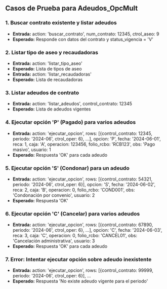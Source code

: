 ## Casos de Prueba para Adeudos_OpcMult

### 1. Buscar contrato existente y listar adeudos
- **Entrada:** action: 'buscar_contrato', num_contrato: 12345, ctrol_aseo: 9
- **Esperado:** Responde con datos del contrato y status_vigencia = 'V'

### 2. Listar tipo de aseo y recaudadoras
- **Entrada:** action: 'listar_tipo_aseo'
- **Esperado:** Lista de tipos de aseo
- **Entrada:** action: 'listar_recaudadoras'
- **Esperado:** Lista de recaudadoras

### 3. Listar adeudos de contrato
- **Entrada:** action: 'listar_adeudos', control_contrato: 12345
- **Esperado:** Lista de adeudos vigentes

### 4. Ejecutar opción 'P' (Pagado) para varios adeudos
- **Entrada:** action: 'ejecutar_opcion', rows: [{control_contrato: 12345, periodo: '2024-06', ctrol_oper: 6}, ...], opcion: 'P', fecha: '2024-06-01', reca: 1, caja: 'A', operacion: 123456, folio_rcbo: 'RCB123', obs: 'Pago masivo', usuario: 1
- **Esperado:** Respuesta 'OK' para cada adeudo

### 5. Ejecutar opción 'S' (Condonar) para un adeudo
- **Entrada:** action: 'ejecutar_opcion', rows: [{control_contrato: 54321, periodo: '2024-06', ctrol_oper: 6}], opcion: 'S', fecha: '2024-06-02', reca: 2, caja: 'B', operacion: 0, folio_rcbo: 'COND001', obs: 'Condonación por convenio', usuario: 2
- **Esperado:** Respuesta 'OK'

### 6. Ejecutar opción 'C' (Cancelar) para varios adeudos
- **Entrada:** action: 'ejecutar_opcion', rows: [{control_contrato: 67890, periodo: '2024-06', ctrol_oper: 6}, ...], opcion: 'C', fecha: '2024-06-03', reca: 3, caja: 'C', operacion: 0, folio_rcbo: 'CANCEL01', obs: 'Cancelación administrativa', usuario: 3
- **Esperado:** Respuesta 'OK' para cada adeudo

### 7. Error: Intentar ejecutar opción sobre adeudo inexistente
- **Entrada:** action: 'ejecutar_opcion', rows: [{control_contrato: 99999, periodo: '2024-06', ctrol_oper: 6}], ...
- **Esperado:** Respuesta 'No existe adeudo vigente para el periodo'

